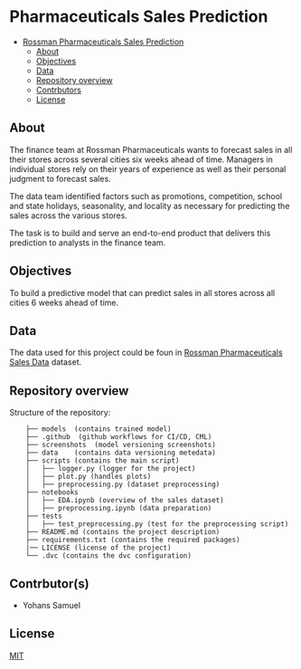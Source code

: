 # Pharmaceuticals Sales Prediction

<!-- Table of contents -->
- [Rossman Pharmaceuticals Sales Prediction](#Rossman-Pharmaceuticals-Sales-Prediction)
  - [About](#about)
  - [Objectives](#objectives)
  - [Data](#data)
  - [Repository overview](#repository-overview)
  - [Contrbutors](#contrbutors)
  - [License](#license)

## About
The finance team at Rossman Pharmaceuticals wants to forecast sales in all their stores across several cities six weeks ahead of time. Managers in individual stores rely on their years of experience as well as their personal judgment to forecast sales. 

The data team identified factors such as promotions, competition, school and state holidays, seasonality, and locality as necessary for predicting the sales across the various stores.

The task is to build and serve an end-to-end product that delivers this prediction to analysts in the finance team. 

## Objectives
To build a predictive model that can predict sales in all stores across all cities 6 weeks ahead of time.

## Data
The data used for this project could be foun in [Rossman Pharmaceuticals Sales Data](https://www.kaggle.com/c/rossmann-store-sales/data) dataset.

## Repository overview
 Structure of the repository:
 
        ├── models  (contains trained model)
        ├── .github  (github workflows for CI/CD, CML)
        ├── screenshots  (model versioning screenshots)
        ├── data    (contains data versioning metedata)
        ├── scripts (contains the main script)	
        │   ├── logger.py (logger for the project)
        │   ├── plot.py (handles plots)
        │   ├── preprocessing.py (dataset preprocessing)
        ├── notebooks	
        │   ├── EDA.ipynb (overview of the sales dataset)
        │   ├── preprocessing.ipynb (data preparation)
        ├── tests 
        │   ├── test_preprocessing.py (test for the preprocessing script)
        ├── README.md (contains the project description)
        ├── requirements.txt (contains the required packages)
        |── LICENSE (license of the project)
        └── .dvc (contains the dvc configuration)


## Contrbutor(s)
- Yohans Samuel

## License
[MIT](https://choosealicense.com/licenses/mit/)

